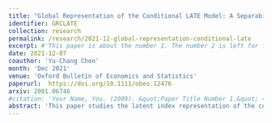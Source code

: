 ```yaml
---
title: "Global Representation of the Conditional LATE Model: A Separability Result"
identifier: GRCLATE
collection: research
permalink: /research/2021-12-global-representation-conditional-late
excerpt: #'This paper is about the number 1. The number 2 is left for future work.'
date: 2021-12-07
coauthor: 'Yu-Chang Chen'
month: 'Dec 2021'
venue: 'Oxford Bulletin of Economics and Statistics'
paperurl:  https://doi.org/10.1111/obes.12476
arxiv: 2001.06746 
#citation: 'Your Name, You. (2009). &quot;Paper Title Number 1.&quot; <i>Journal 1</i>. 1(1).'
abstract: 'This paper studies the latent index representation of the conditional LATE model, making explicit the role of covariates in treatment selection. We find that if the directions of the monotonicity condition are the same across all values of the conditioning covariate, which is often assumed in the literature, then the treatment choice equation has to satisfy a separability condition between the instrument and the covariate. This global representation result establishes testable restrictions imposed on the way covariates enter the treatment choice equation. We later extend the representation theorem to incorporate multiple ordered levels of treatment.'
---
```

